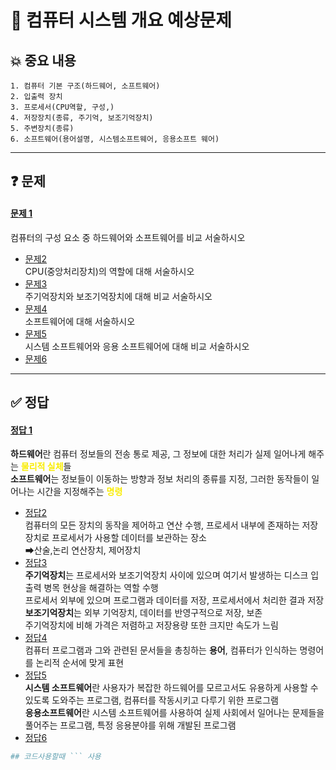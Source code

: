 # 📘 컴퓨터 시스템 개요 예상문제

## 💥 중요 내용
```
1. 컴퓨터 기본 구조(하드웨어, 소프트웨어)
2. 입출력 장치
3. 프로세서(CPU역할, 구성,)
4. 저장장치(종류, 주기억, 보조기억장치)
5. 주변장치(종류)
6. 소프트웨어(용어설명, 시스템소프트웨어, 응용소프트 웨어)
```
------------------------------------
## ❓ 문제
#### [문제 1](#정답-1)<br>
컴퓨터의 구성 요소 중 하드웨어와 소프트웨어를 비교 서술하시오
- [문제2](#정답2)<br>
CPU(중앙처리장치)의 역할에 대해 서술하시오
- [문제3](#정답3)<br>
주기억장치와 보조기억장치에 대해 비교 서술하시오
- [문제4](#정답4)<br>
소프트웨어에 대해 서술하시오
- [문제5](#정답5)<br>
시스템 소프트웨어와 응용 소프트웨어에 대해 비교 서술하시오
- [문제6](#정답6)<br>
-------------------------------------------

## ✅ 정답
#### [정답 1](#문제-1)<br>
**하드웨어**란 컴퓨터 정보들의 전송 통로 제공, 그 정보에 대한 처리가 실제 일어나게 해주는 <span style="color:#F9EC00">**물리적 실체**</span>들<br>
**소프트웨어**는 정보들이 이동하는 방향과 정보 처리의 종류를 지정, 그러한 동작들이 일어나는 시간을 지정해주는 <span style="color:#F9EC00">**명령**</span>
- [정답2](#문제2)<br>
컴퓨터의 모든 장치의 동작을 제어하고 연산 수행, 프로세서 내부에 존재하는 저장 장치로 프로세서가 사용할 데이터를 보관하는 장소<br>
➡산술,논리 연산장치, 제어장치
- [정답3](#문제3)<br>
**주기억장치**는 프로세서와 보조기억장치 사이에 있으며 여기서 발생하는 디스크 입출력 병목 현상을 해결하는 역할 수행<br>
프로세서 외부에 있으며 프로그램과 데이터를 저장, 프로세서에서 처리한 결과 저장
**보조기억장치**는 외부 기억장치, 데이터를 반영구적으로 저장, 보존<br>
주기억장치에 비해 가격은 저렴하고 저장용량 또한 크지만 속도가 느림
- [정답4](#문제4)<br>
컴퓨터 프로그램과 그와 관련된 문서들을 총칭하는 **용어**, 컴퓨터가 인식하는 명령어를 논리적 순서에 맞게 표현 
- [정답5](#문제5)<br>
**시스템 소프트웨어**란 사용자가 복잡한 하드웨어를 모르고서도 유용하게 사용할 수 있도록 도와주는 프로그램, 컴퓨터를 작동시키고 다루기 위한 프로그램<br>
**응용소프트웨어**란 시스템 소프트웨어를 사용하여 실제 사회에서 일어나는 문제들을 풀어주는 프로그램, 특정 응용분야를 위해 개발된 프로그램
- [정답6](#문제6)


```py
## 코드사용할때 ``` 사용 
```
